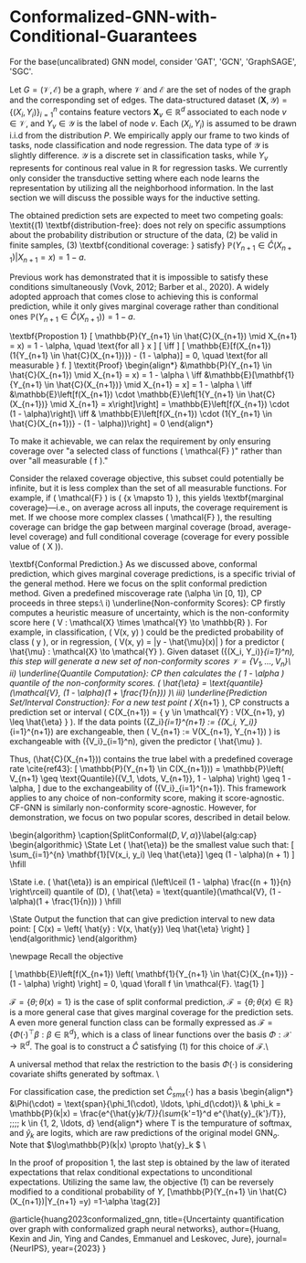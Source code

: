 # Conformalized-GNN-with-Conditional-Guarantees
For the base(uncalibrated) GNN model, consider 'GAT', 'GCN', 'GraphSAGE', 'SGC'.

Let $G=(\mathcal{V}, \mathcal{E})$ be a graph, where $\mathcal{V}$ and $\mathcal{E}$ are the set of nodes of the graph and the corresponding set of edges. The data-structured dataset $(\textbf{X}, \mathcal{Y}) = \{(X_i, Y_i)\}_{i=1}^n$ contains feature vectors $\textbf{X}_v\in\mathbb{R}^d$ associated to each node $v\in \mathcal{V}$, and $Y_v\in\mathcal{Y}$ is the label of node $v$. Each $(X_i, Y_i)$ is assumed to be drawn i.i.d from the distribution $P$. We empirically apply our frame to two kinds of tasks, node classification and node regression. The data type of $\mathcal{Y}$ is slightly difference. $\mathcal{Y}$ is a discrete set in classification tasks, while $Y_v$ represents for continous real value in $\mathbb{R}$ for regression tasks. We currently only consider the transductive setting where each node learns the representation by utilizing all the neighborhood information. In the last section we will discuss the possible ways for the inductive setting.

The obtained prediction sets are expected to meet two competing goals: \textit{(1) \textbf{distribution-free}: does not rely on specific assumptions about the probability distribution or structure of the data, (2) be valid in finite samples, (3) \textbf{conditional coverage: } satisfy} $\mathbb{P}(Y_{n+1}\in \hat{C}(X_{n+1})|X_{n+1}=x)=1-a$. 


Previous work has demonstrated that it is impossible to satisfy these conditions simultaneously (Vovk, 2012; Barber et al., 2020). A widely adopted approach that comes close to achieving this is conformal prediction, while it only gives marginal coverage rather than conditional ones $\mathbb{P}(Y_{n+1}\in \hat{C}(X_{n+1}))=1-a$.


\textbf{Propostion 1} \[
\mathbb{P}(Y_{n+1} \in \hat{C}(X_{n+1}) \mid X_{n+1} = x) = 1 - \alpha, \quad \text{for all } x
\]
\[
\iff
\]
\[
\mathbb{E}[f(X_{n+1})(1\{Y_{n+1} \in \hat{C}(X_{n+1})\}) - (1 - \alpha)] = 0, \quad \text{for all measurable } f.
\]
\textit{Proof}
\begin{align*}
    &\mathbb{P}(Y_{n+1} \in \hat{C}(X_{n+1}) \mid X_{n+1} = x) = 1 - \alpha \\
    \iff &\mathbb{E}[\mathbf{1}\{Y_{n+1} \in \hat{C}(X_{n+1})\} \mid X_{n+1} = x] = 1 - \alpha \\
    \iff &\mathbb{E}\left[f(X_{n+1}) \cdot \mathbb{E}\left[1\{Y_{n+1} \in \hat{C}(X_{n+1})\} \mid X_{n+1} = x\right]\right] = \mathbb{E}\left[f(X_{n+1}) \cdot (1 - \alpha)\right]\\
    \iff & \mathbb{E}\left[f(X_{n+1}) \cdot (1\{Y_{n+1} \in \hat{C}(X_{n+1})\} - (1 - \alpha))\right] = 0
\end{align*}

To make it achievable, we can relax the requirement by only ensuring coverage over "a selected class of functions \( \mathcal{F} \)" rather than over "all measurable \( f \)." 

Consider the relaxed coverage objective, this subset could potentially be infinite, but it is less complex than the set of all measurable functions. For example, if \( \mathcal{F} \) is \( \{x \mapsto 1\} \), this yields \textbf{marginal coverage}—i.e., on average across all inputs, the coverage requirement is met. If we choose more complex classes \( \mathcal{F} \), the resulting coverage can bridge the gap between marginal coverage (broad, average-level coverage) and full conditional coverage (coverage for every possible value of \( X \)).

\textbf{Conformal Prediction.} As we discussed above, conformal prediction, which gives marginal coverage predictions, is a specific trivial of the general method. Here we focus on the split conformal prediction method. Given a predefined miscoverage rate \(\alpha \in [0, 1]\), CP proceeds in three steps:\\
i) \underline{Non-conformity Scores}: CP firstly computes a heuristic measure of uncertainty, which is the non-conformity score here \( V : \mathcal{X} \times \mathcal{Y} \to \mathbb{R} \). For example, in classification, \( V(x, y) \) could be the predicted probability of class \( y \), or in regression, \( V(x, y) = |y - \hat{\mu}(x)| \) for a predictor \( \hat{\mu} : \mathcal{X} \to \mathcal{Y} \). Given dataset \(\{(X_i, Y_i)\}_{i=1}^n\), this step will generate a new set of non-conformity scores $\mathcal{V}=\{V_1, \ldots, V_n\}$\\
ii) \underline{Quantile Computation}: 
CP then calculates the \( 1 - \alpha \) quantile of the non-conformity scores. \( \hat{\eta} = \text{quantile}(\mathcal{V}, (1 - \alpha)(1 + \frac{1}{n})) \)\\
iii) \underline{Prediction Set/Interval Construction}: For a new test point \( X_{n+1} \), CP constructs a prediction set or interval \( C(X_{n+1}) = \{ y \in \mathcal{Y} : V(X_{n+1}, y) \leq \hat{\eta} \} \). If the data points \(\{Z_i\}_{i=1}^{n+1} := \{(X_i, Y_i)\}_{i=1}^{n+1}\) are exchangeable, then \( V_{n+1} := V(X_{n+1}, Y_{n+1}) \) is exchangeable with \(\{V_i\}_{i=1}^n\), given the predictor \( \hat{\mu} \).


Thus, \(\hat{C}(X_{n+1})\) contains the true label with a predefined coverage rate \cite{ref43}: 
\[
\mathbb{P}(Y_{n+1} \in C(X_{n+1})) = \mathbb{P}\left( V_{n+1} \geq \text{Quantile}(\{V_1, \dots, V_{n+1}\}, 1 - \alpha) \right) \geq 1 - \alpha,
\]
due to the exchangeability of \(\{V_i\}_{i=1}^{n+1}\). This framework applies to any choice of non-conformity score, making it score-agnostic. CF-GNN is similarly non-conformity score-agnostic. However, for demonstration, we focus on two popular scores, described in detail below.

\begin{algorithm}
\caption{SplitConformal($D, V, \alpha$)}\label{alg:cap}
\begin{algorithmic}
\State Let \( \hat{\eta}\) be the smallest value such that:
\[
\sum_{i=1}^{n} \mathbf{1}[V(x_i, y_i) \leq  \hat{\eta}] \geq (1 - \alpha)(n + 1)
\]
\hfill

\State i.e. \( \hat{\eta}\) is an empirical \(\left\lceil (1 - \alpha) \frac{(n + 1)}{n} \right\rceil\) quantile of \(D\), \( \hat{\eta} = \text{quantile}(\mathcal{V}, (1 - \alpha)(1 + \frac{1}{n})) \)
\hfill

\State Output the function that can give prediction interval to new data point:
\[
C(x) = \left\{ \hat{y} : V(x, \hat{y}) \leq \hat{\eta} \right\}
\]
\end{algorithmic}
\end{algorithm}

\newpage
Recall the objective

\[
\mathbb{E}\left[f(X_{n+1}) \left( \mathbf{1}\{Y_{n+1} \in \hat{C}(X_{n+1})\} - (1 - \alpha) \right) \right] = 0, \quad \forall f \in \mathcal{F}.  \tag{1}
\]

$\mathcal{F}=\{\theta; \theta(x)=1\}$ is the case of split conformal prediction, $\mathcal{F}=\{\theta; \theta(x) \in \mathbb{R}\}$ is a more general case that gives marginal coverage for the prediction sets. A even more general function class can be formally expressed as $\mathcal{F} = \{\Phi(\cdot)^\top \beta : \beta \in \mathbb{R}^d\}$, which is a class of linear functions over the basis $\Phi : \mathcal{X} \to \mathbb{R}^d$. The goal is to construct a $\hat{C}$ satisfying (1) for this choice of $\mathcal{F}$.\\


A universal method that relax the restriction to the basis $\Phi(\cdot)$ is considering covariate shifts generated by softmax. \\

For classification case, the prediction set $\hat{C}_{smx}(\cdot)$ has a basis
\begin{align*}
    &\Phi(\cdot) = \text{span}\{\phi_1(\cdot), \ldots, \phi_d(\cdot)\}\\
    & \phi_k = \mathbb{P}(k|x) = \frac{e^{\hat{y}_k/T}}{\sum_{k'=1}^d e^{\hat{y}_{k'}/T}}, \;\;\;\; k \in \{1, 2, \ldots, d\}
\end{align*}
where T is the tempurature of softmax, and $\hat{y}_k$ are logits, which are raw predictions of the original model $\text{GNN}_o$. Note that $\log\mathbb{P}(k|x) \propto  \hat{y}_k $ \\

In the proof of proposition 1, the last step is obtained by the law of iterated expectations that relax conditional expectations to unconditional expectations. Utilizing the same law, the objective (1) can be reversely modified to a conditional probability of $Y$, \[\mathbb{P}(Y_{n+1} \in \hat{C}(X_{n+1})|Y_{n+1} =y) =1-\alpha \tag{2}\]


@article{huang2023conformalized_gnn,
  title={Uncertainty quantification over graph with conformalized graph neural networks},
  author={Huang, Kexin and Jin, Ying and Candes, Emmanuel and Leskovec, Jure},
  journal={NeurIPS},
  year={2023}
}
